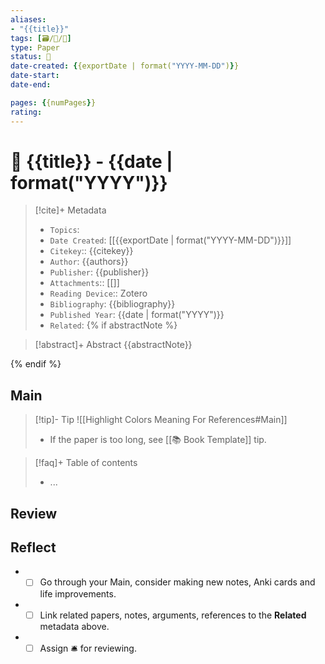 ```yaml
---
aliases: 
- "{{title}}"
tags: [🗃️/📜/🔵]
type: Paper
status: 🔵
date-created: {{exportDate | format("YYYY-MM-DD")}}
date-start: 
date-end:

pages: {{numPages}}
rating: 
---
```


# 📜 {{title}} - {{date | format("YYYY")}}

> [!cite]+ Metadata
> - `Topics`: 
> - `Date Created`: [[{{exportDate | format("YYYY-MM-DD")}}]]
> - `Citekey`:: {{citekey}}
> - `Author`: {{authors}}
> - `Publisher`: {{publisher}}
> - `Attachments`:: [[]]
> - `Reading Device`:: Zotero
> - `Bibliography`: {{bibliography}}
> - `Published Year`: {{date | format("YYYY")}}
> - `Related`:
{% if abstractNote %}

> [!abstract]+ Abstract
> {{abstractNote}}

{% endif %}
## Main

> [!tip]- Tip
> ![[Highlight Colors Meaning For References#Main]]
> - If the paper is too long, see [[📚 Book Template]] tip.

> [!faq]+ Table of contents
> - ...

## Review

## Reflect
- - [ ] Go through your Main, consider making new notes, Anki cards and life improvements.
- - [ ] Link related papers, notes, arguments, references to the **Related** metadata above.
- - [ ] Assign 🛎️ for reviewing.
